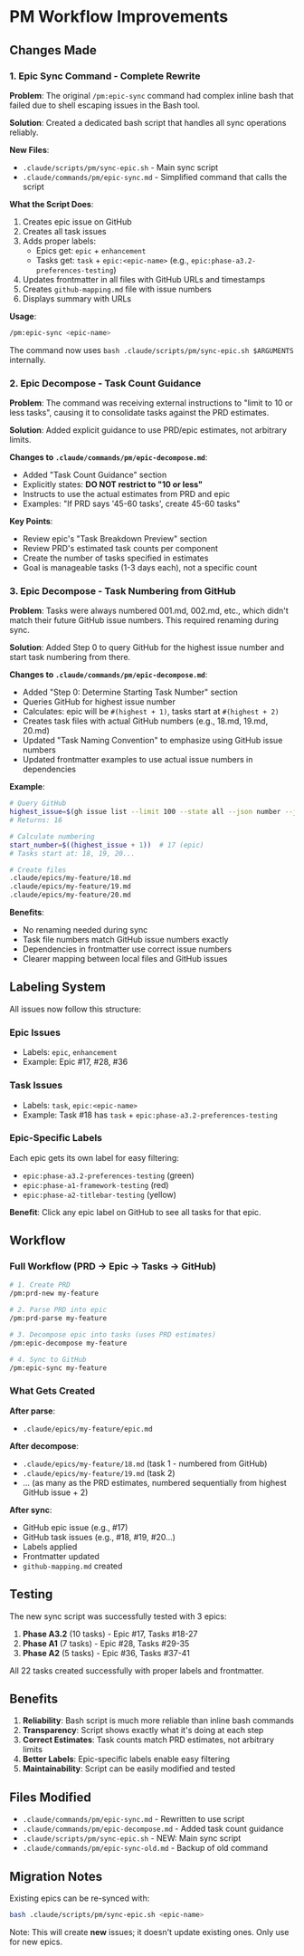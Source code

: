 # PM Workflow Improvements

## Changes Made

### 1. Epic Sync Command - Complete Rewrite

**Problem**: The original `/pm:epic-sync` command had complex inline bash that failed due to shell escaping issues in the Bash tool.

**Solution**: Created a dedicated bash script that handles all sync operations reliably.

**New Files**:
- `.claude/scripts/pm/sync-epic.sh` - Main sync script
- `.claude/commands/pm/epic-sync.md` - Simplified command that calls the script

**What the Script Does**:
1. Creates epic issue on GitHub
2. Creates all task issues
3. Adds proper labels:
   - Epics get: `epic` + `enhancement`
   - Tasks get: `task` + `epic:<epic-name>` (e.g., `epic:phase-a3.2-preferences-testing`)
4. Updates frontmatter in all files with GitHub URLs and timestamps
5. Creates `github-mapping.md` file with issue numbers
6. Displays summary with URLs

**Usage**:
```bash
/pm:epic-sync <epic-name>
```

The command now uses `bash .claude/scripts/pm/sync-epic.sh $ARGUMENTS` internally.

### 2. Epic Decompose - Task Count Guidance

**Problem**: The command was receiving external instructions to "limit to 10 or less tasks", causing it to consolidate tasks against the PRD estimates.

**Solution**: Added explicit guidance to use PRD/epic estimates, not arbitrary limits.

**Changes to `.claude/commands/pm/epic-decompose.md`**:
- Added "Task Count Guidance" section
- Explicitly states: **DO NOT restrict to "10 or less"**
- Instructs to use the actual estimates from PRD and epic
- Examples: "If PRD says '45-60 tasks', create 45-60 tasks"

**Key Points**:
- Review epic's "Task Breakdown Preview" section
- Review PRD's estimated task counts per component
- Create the number of tasks specified in estimates
- Goal is manageable tasks (1-3 days each), not a specific count

### 3. Epic Decompose - Task Numbering from GitHub

**Problem**: Tasks were always numbered 001.md, 002.md, etc., which didn't match their future GitHub issue numbers. This required renaming during sync.

**Solution**: Added Step 0 to query GitHub for the highest issue number and start task numbering from there.

**Changes to `.claude/commands/pm/epic-decompose.md`**:
- Added "Step 0: Determine Starting Task Number" section
- Queries GitHub for highest issue number
- Calculates: epic will be `#(highest + 1)`, tasks start at `#(highest + 2)`
- Creates task files with actual GitHub numbers (e.g., 18.md, 19.md, 20.md)
- Updated "Task Naming Convention" to emphasize using GitHub issue numbers
- Updated frontmatter examples to use actual issue numbers in dependencies

**Example**:
```bash
# Query GitHub
highest_issue=$(gh issue list --limit 100 --state all --json number --jq 'max_by(.number) | .number')
# Returns: 16

# Calculate numbering
start_number=$((highest_issue + 1))  # 17 (epic)
# Tasks start at: 18, 19, 20...

# Create files
.claude/epics/my-feature/18.md
.claude/epics/my-feature/19.md
.claude/epics/my-feature/20.md
```

**Benefits**:
- No renaming needed during sync
- Task file numbers match GitHub issue numbers exactly
- Dependencies in frontmatter use correct issue numbers
- Clearer mapping between local files and GitHub issues

## Labeling System

All issues now follow this structure:

### Epic Issues
- Labels: `epic`, `enhancement`
- Example: Epic #17, #28, #36

### Task Issues
- Labels: `task`, `epic:<epic-name>`
- Example: Task #18 has `task` + `epic:phase-a3.2-preferences-testing`

### Epic-Specific Labels
Each epic gets its own label for easy filtering:
- `epic:phase-a3.2-preferences-testing` (green)
- `epic:phase-a1-framework-testing` (red)
- `epic:phase-a2-titlebar-testing` (yellow)

**Benefit**: Click any epic label on GitHub to see all tasks for that epic.

## Workflow

### Full Workflow (PRD → Epic → Tasks → GitHub)

```bash
# 1. Create PRD
/pm:prd-new my-feature

# 2. Parse PRD into epic
/pm:prd-parse my-feature

# 3. Decompose epic into tasks (uses PRD estimates)
/pm:epic-decompose my-feature

# 4. Sync to GitHub
/pm:epic-sync my-feature
```

### What Gets Created

**After parse**:
- `.claude/epics/my-feature/epic.md`

**After decompose**:
- `.claude/epics/my-feature/18.md` (task 1 - numbered from GitHub)
- `.claude/epics/my-feature/19.md` (task 2)
- ... (as many as the PRD estimates, numbered sequentially from highest GitHub issue + 2)

**After sync**:
- GitHub epic issue (e.g., #17)
- GitHub task issues (e.g., #18, #19, #20...)
- Labels applied
- Frontmatter updated
- `github-mapping.md` created

## Testing

The new sync script was successfully tested with 3 epics:

1. **Phase A3.2** (10 tasks) - Epic #17, Tasks #18-27
2. **Phase A1** (7 tasks) - Epic #28, Tasks #29-35
3. **Phase A2** (5 tasks) - Epic #36, Tasks #37-41

All 22 tasks created successfully with proper labels and frontmatter.

## Benefits

1. **Reliability**: Bash script is much more reliable than inline bash commands
2. **Transparency**: Script shows exactly what it's doing at each step
3. **Correct Estimates**: Task counts match PRD estimates, not arbitrary limits
4. **Better Labels**: Epic-specific labels enable easy filtering
5. **Maintainability**: Script can be easily modified and tested

## Files Modified

- `.claude/commands/pm/epic-sync.md` - Rewritten to use script
- `.claude/commands/pm/epic-decompose.md` - Added task count guidance
- `.claude/scripts/pm/sync-epic.sh` - NEW: Main sync script
- `.claude/commands/pm/epic-sync-old.md` - Backup of old command

## Migration Notes

Existing epics can be re-synced with:
```bash
bash .claude/scripts/pm/sync-epic.sh <epic-name>
```

Note: This will create **new** issues; it doesn't update existing ones. Only use for new epics.

